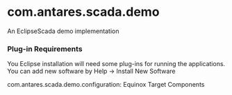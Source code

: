 # com.antares.scada.demo
An EclipseScada demo implementation

### Plug-in Requirements

You Eclipse installation will need some plug-ins for running the applications. You can add new software by Help -> Install New Software

com.antares.scada.demo.configuration:
Equinox Target Components
